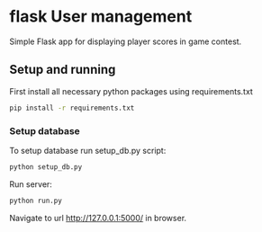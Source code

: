 # flask User management 
Simple Flask app for displaying player scores in game contest.

## Setup and running
First install all necessary python packages using requirements.txt


```bash
pip install -r requirements.txt
```
### Setup database
To setup database run setup_db.py script:
```bash
python setup_db.py
```

Run server:
```bash
python run.py
```

Navigate to url http://127.0.0.1:5000/ in browser.